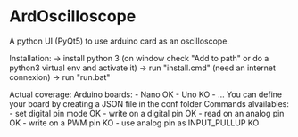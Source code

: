 # ArdOscilloscope

A python UI (PyQt5) to use arduino card as an oscilloscope.

Installation:
	-> install python 3 (on window check "Add to path" or do a python3 virtual env and activate it)
	-> run "install.cmd" (need an internet connexion)
	-> run "run.bat"

Actual coverage:
	Arduino boards:
		- Nano 	OK
		- Uno 	KO
		- ...
		You can define your board by creating a JSON file in the conf folder
	Commands alvailables:
		- set digital pin mode 				OK
		- write on a digital pin 			OK
		- read on an analog pin 			OK
		- write on a PWM pin 				KO
		- use analog pin as INPUT_PULLUP 	KO